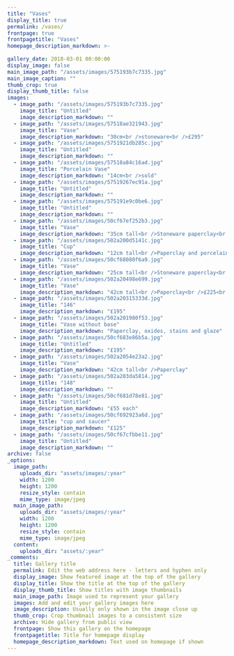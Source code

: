 ```yaml
---
title: "Vases"
display_title: true
permalink: /vases/
frontpage: true
frontpagetitle: "Vases"
homepage_description_markdown: >-
  
gallery_date: 2018-03-01 00:00:00
display_image: false
main_image_path: "/assets/images/575193b7c7335.jpg"
main_image_caption: ""
thumb_crop: true
display_thumb_title: false
images:
  - image_path: "/assets/images/575193b7c7335.jpg"
    image_title: "Untitled"
    image_description_markdown: ""
  - image_path: "/assets/images/57518ae321943.jpg"
    image_title: "Vase"
    image_description_markdown: "30cm<br />stoneware<br />£295"
  - image_path: "/assets/images/5751921db285c.jpg"
    image_title: "Untitled"
    image_description_markdown: ""
  - image_path: "/assets/images/57518a84c16ad.jpg"
    image_title: "Porcelain Vase"
    image_description_markdown: "14cm<br />sold"
  - image_path: "/assets/images/57519267ec91a.jpg"
    image_title: "Untitled"
    image_description_markdown: ""
  - image_path: "/assets/images/575191e9c0be6.jpg"
    image_title: "Untitled"
    image_description_markdown: ""
  - image_path: "/assets/images/50cf67ef252b3.jpg"
    image_title: "Vase"
    image_description_markdown: "35cm tall<br />Stoneware paperclay<br />sold<br /><p>Slab-built, printed decoration, slip, oxide and&nbsp;glaze"
  - image_path: "/assets/images/502a200d5141c.jpg"
    image_title: "Cup"
    image_description_markdown: "12cm tall<br />Paperclay and porcelain<br />sold<br /><p>Inlaid interior and printed exterior"
  - image_path: "/assets/images/50cf68080f6a9.jpg"
    image_title: "Vase"
    image_description_markdown: "25cm tall<br />Stoneware paperclay<br />£225<br /><p>Slab-built, inlay and printed decoration, slip, oxides and glaze"
  - image_path: "/assets/images/502a20498e699.jpg"
    image_title: "Vase"
    image_description_markdown: "42cm tall<br />Paperclay<br />£225<br /><p>Printed decoration with the&nbsp;addition of oxides, stains and glaze; pale orange glazed interior"
  - image_path: "/assets/images/502a20315333d.jpg"
    image_title: "146"
    image_description_markdown: "£195"
  - image_path: "/assets/images/502a201980f53.jpg"
    image_title: "Vase without base"
    image_description_markdown: "Paperclay, oxides, stains and glaze"
  - image_path: "/assets/images/50cf683e86b5a.jpg"
    image_title: "Untitled"
    image_description_markdown: "£195"
  - image_path: "/assets/images/502a2054e23a2.jpg"
    image_title: "Vase"
    image_description_markdown: "42cm tall<br />Paperclay"
  - image_path: "/assets/images/502a203da5814.jpg"
    image_title: "148"
    image_description_markdown: ""
  - image_path: "/assets/images/50cf681d78e81.jpg"
    image_title: "Untitled"
    image_description_markdown: "£55 each"
  - image_path: "/assets/images/50cf692923a6d.jpg"
    image_title: "cup and saucer"
    image_description_markdown: "£125"
  - image_path: "/assets/images/50cf67cfbbe11.jpg"
    image_title: "Untitled"
    image_description_markdown: ""
archive: false
_options:
  image_path:
    uploads_dir: "assets/images/:year"
    width: 1200
    height: 1200
    resize_style: contain
    mime_type: image/jpeg
  main_image_path:
    uploads_dir: "assets/images/:year"
    width: 1200
    height: 1200
    resize_style: contain
    mime_type: image/jpeg
  content:
    uploads_dir: "assets/:year"
_comments:
  title: Gallery title
  permalink: Edit the web address here - letters and hyphen only
  display_image: Show featured image at the top of the gallery
  display_title: Show the title at the top of the gallery
  display_thumb_title: Show titles with image thumbnails 
  main_image_path: Image used to represent your gallery
  images: Add and edit your gallery images here
  image_description: Usually only shown in the image close up
  thumb_crop: Crop thumbnail images to a consistent size
  archive: Hide gallery from public view
  frontpage: Show this gallery on the homepage
  frontpagetitle: Title for homepage display
  homepage_description_markdown: Text used on homepage if shown
---
```


